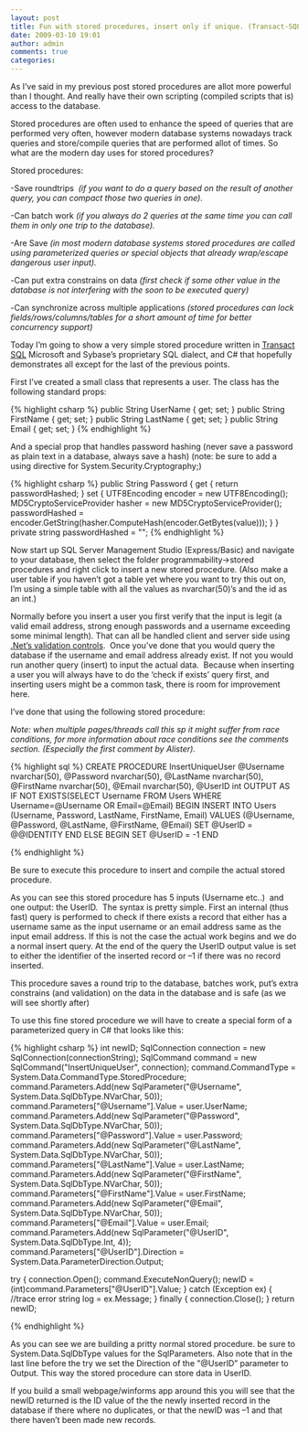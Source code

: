 ```yaml
---
layout: post
title: Fun with stored procedures, insert only if unique. (Transact-SQL/MS SQL)
date: 2009-03-10 19:01
author: admin
comments: true
categories:
---
```

As I’ve said in my previous post stored procedures are allot more powerful than I thought. And really have their own scripting (compiled scripts that is) access to the database.

Stored procedures are often used to enhance the speed of queries that are performed very often, however modern database systems nowadays track queries and store/compile queries that are performed allot of times. So what are the modern day uses for stored procedures?

Stored procedures:

-Save roundtrips  <em>(if you want to do a query based on the result of another query, you can compact those two queries in one).</em>

-Can batch work <em>(if you always do 2 queries at the same time you can call them in only one trip to the database).</em>

-Are Save <em>(in most modern database systems stored procedures are called using parameterized queries or special objects that already wrap/escape dangerous user input).</em>

<em>-</em>Can put extra constrains on data <em>(first check if some other value in the database is not interfering with the soon to be executed query)</em>

<em>-</em>Can synchronize across multiple applications <em>(stored procedures can lock fields/rows/columns/tables for a short amount of time for better concurrency support)</em>

Today I’m going to show a very simple stored procedure written in <a href="http://en.wikipedia.org/wiki/T-SQL" target="_blank">Transact SQL</a> Microsoft and Sybase’s proprietary SQL dialect, and C# that hopefully demonstrates all except for the last of the previous points.

First I’ve created a small class that represents a user. The class has the following standard props:

{% highlight csharp %}
public String UserName { get; set; }
public String FirstName { get; set; }
public String LastName { get; set; }
public String Email { get; set; }
{% endhighlight %}

And a special prop that handles password hashing (never save a password as plain text in a database, always save a hash) (note: be sure to add a using directive for System.Security.Cryptography;)

{% highlight csharp %}
public String Password
{
	get
 	{
 		return passwordHashed;
 	}
 	set
 	{
 		UTF8Encoding encoder = new UTF8Encoding();
 		MD5CryptoServiceProvider hasher = new MD5CryptoServiceProvider();
 		passwordHashed = encoder.GetString(hasher.ComputeHash(encoder.GetBytes(value)));
 	}
}
private string passwordHashed = "";
{% endhighlight %}

Now start up SQL Server Management Studio (Express/Basic) and navigate to your database, then select the folder programmability->stored procedures and right click to insert a new stored procedure. (Also make a user table if you haven’t got a table yet where you want to try this out on, I’m using a simple table with all the values as nvarchar(50)’s and the id as an int.)

Normally before you insert a user you first verify that the input is legit (a valid email address, strong enough passwords and a username exceeding some minimal length). That can all be handled client and server side using <a href="http://www.devhood.com/Tutorials/tutorial_details.aspx?tutorial_id=46" target="_blank">.Net’s validation controls</a>.  Once you’ve done that you would query the database if the username and email address already exist. If not you would run another query (insert) to input the actual data.  Because when inserting a user you will always have to do the ‘check if exists’ query first, and inserting users might be a common task, there is room for improvement here.

I’ve done that using the following stored procedure:

<em>Note: when multiple pages/threads call this sp it might suffer from race conditions, for more information about race conditions see the comments section. (Especially the first comment by Alister).</em>

{% highlight sql %}
CREATE PROCEDURE InsertUniqueUser
@Username nvarchar(50),
@Password nvarchar(50),
@LastName nvarchar(50),
@FirstName nvarchar(50),
@Email nvarchar(50),
@UserID int OUTPUT
AS
IF NOT EXISTS(SELECT Username FROM Users WHERE Username=@Username OR Email=@Email)
 BEGIN
 INSERT INTO Users
 (Username, Password, LastName, FirstName, Email)
 VALUES (@Username, @Password, @LastName, @FirstName, @Email)
 SET @UserID = @@IDENTITY
 END
ELSE
 BEGIN
 SET @UserID = -1
 END

{% endhighlight %}

Be sure to execute this procedure to insert and compile the actual stored procedure.

As you can see this stored procedure has 5 inputs (Username etc..)  and one output: the UserID.  The syntax is pretty simple. First an internal (thus fast) query is performed to check if there exists a record that either has a username same as the input username or an email address same as the input email address. If this is not the case the actual work begins and we do a normal insert query. At the end of the query the UserID output value is set to either the identifier of the inserted record or –1 if there was no record inserted.

This procedure saves a round trip to the database, batches work, put’s extra constrains (and validation) on the data in the database and is safe (as we will see shortly after)

To use this fine stored procedure we will have to create a special form of a parameterized query in C# that looks like this:

{% highlight csharp %}
int newID;
SqlConnection connection = new SqlConnection(connectionString);
SqlCommand command = new SqlCommand("InsertUniqueUser", connection);
command.CommandType = System.Data.CommandType.StoredProcedure;
command.Parameters.Add(new SqlParameter("@Username", System.Data.SqlDbType.NVarChar, 50));
command.Parameters["@Username"].Value = user.UserName;
command.Parameters.Add(new SqlParameter("@Password", System.Data.SqlDbType.NVarChar, 50));
command.Parameters["@Password"].Value = user.Password;
command.Parameters.Add(new SqlParameter("@LastName", System.Data.SqlDbType.NVarChar, 50));
command.Parameters["@LastName"].Value = user.LastName;
command.Parameters.Add(new SqlParameter("@FirstName", System.Data.SqlDbType.NVarChar, 50));
command.Parameters["@FirstName"].Value = user.FirstName;
command.Parameters.Add(new SqlParameter("@Email", System.Data.SqlDbType.NVarChar, 50));
command.Parameters["@Email"].Value = user.Email;
command.Parameters.Add(new SqlParameter("@UserID", System.Data.SqlDbType.Int, 4));
command.Parameters["@UserID"].Direction = System.Data.ParameterDirection.Output;

try
{
	connection.Open();
 	command.ExecuteNonQuery();
 	newID = (int)command.Parameters["@UserID"].Value;
}
catch (Exception ex)
{
	//trace error
 	string log = ex.Message;
}
finally
{
	connection.Close();
}
return newID;

{% endhighlight %}

As you can see we are building a pritty normal stored procedure. be sure to System.Data.SqlDbType values for the SqlParameters. Also note that in the last line before the try we set the Direction of the "@UserID” parameter to Output. This way the stored procedure can store data in UserID.

If you build a small webpage/winforms app around this you will see that the newID returned is the ID value of the the newly inserted record in the database if there where no duplicates, or that the newID was –1 and that there haven’t been made new records.
